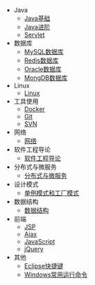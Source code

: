 
* Java
  * [Java基础](./docs/Java基础.md)
  * [Java进阶](./docs/Java进阶.md)
  * [Servlet](./docs/Servlet.md)
* 数据库
  * [MySQL数据库](./docs/数据库.md)
  * [Redis数据库](./docs/Redis数据库.md)
  * [Oracle数据库](./docs/Oracle.md)
  * [MongDB数据库](./docs/MongDB.md)
* Linux
  * [Linux](./docs/Linux.md)
* 工具使用
  * [Docker](./docs/Docker.md)
  * [Git](./docs/Git.md)
  * [SVN](./docs/SVN.md)
* 网络
  * [网络](./docs/网络.md)
* 软件工程导论
  - [软件工程导论](./docs/软件工程导论.md)
* 分布式与微服务
  * [分布式与微服务](./docs/分布式.md)
* 设计模式
  * [单例模式和工厂模式](./docs/设计模式.md)
* 数据结构
  * [数据结构](./docs/数据结构.md)
* 前端
  * [JSP](./docs/JSP.md)
  * [Ajax](./docs/Ajax学习.md)
  * [JavaScript](./docs/JS.md)
  * [jQuery](./docs/jQuery学习.md)
* 其他
  * [Eclipse快捷键](./docs/Eclipse快捷键及代码规范.md)
  * [Windows常用运行命令](./docs/Windows常用运行命令.md)

